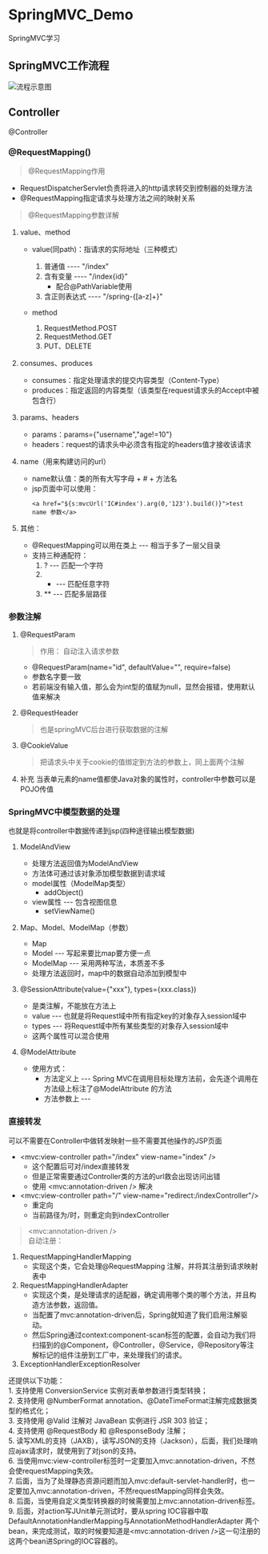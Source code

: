 # SpringMVC_Demo
SpringMVC学习
## SpringMVC工作流程
![流程示意图](https://img-blog.csdn.net/20180803145042704?watermark/2/text/aHR0cHM6Ly9ibG9nLmNzZG4ubmV0L3UwMTQxOTEyMjA=/font/5a6L5L2T/fontsize/400/fill/I0JBQkFCMA==/dissolve/70)


## Controller
@Controller

### @RequestMapping()
> @RequestMapping作用  

* RequestDispatcherServlet负责将进入的http请求转交到控制器的处理方法
* @RequestMapping指定请求与处理方法之间的映射关系

> @RequestMapping参数详解

1. value、method
    * value(同path)：指请求的实际地址（三种模式）
        1. 普通值 ---- "/index"
        2. 含有变量 ---- "/index{id}"
            + 配合@PathVariable使用  
        3. 含正则表达式 ---- "/spring-{[a-z]+}"
       
    * method
        1. RequestMethod.POST
        2. RequestMethod.GET
        3. PUT、DELETE
        
2. consumes、produces
    * consumes：指定处理请求的提交内容类型（Content-Type）
    * produces：指定返回的内容类型（该类型在request请求头的Accept中被包含行）

3. params、headers
    * params：params={"username","age!=10"}
    * headers：request的请求头中必须含有指定的headers值才接收该请求
    
4. name（用来构建访问的url）
    * name默认值：类的所有大写字母 + # + 方法名
    * jsp页面中可以使用：
        ```
        <a href="${s:mvcUrl('IC#index').arg(0,'123').build()}">test name 参数</a>
        
5. 其他：
    * @RequestMapping可以用在类上 --- 相当于多了一层父目录
    * 支持三种通配符：
        1. ? --- 匹配一个字符
        2. * --- 匹配任意字符
        3. ** --- 匹配多层路径
        
### 参数注解
1. @RequestParam
    > 作用： 自动注入请求参数

    * @RequestParam(name="id", defaultValue="", require=false)
    * 参数名字要一致
    * 若前端没有输入值，那么会为int型的值赋为null，显然会报错，使用默认值来解决

2. @RequestHeader
    > 也是springMVC后台进行获取数据的注解

3. @CookieValue
    > 把请求头中关于cookie的值绑定到方法的参数上，同上面两个注解

4. 补充
    当表单元素的name值都使Java对象的属性时，controller中参数可以是POJO传值
    
### SpringMVC中模型数据的处理
也就是将controller中数据传递到jsp(四种途径输出模型数据)
1. ModelAndView
    * 处理方法返回值为ModelAndView
    * 方法体可通过该对象添加模型数据到请求域
    * model属性（ModelMap类型）
        * addObject()
    * view属性 --- 包含视图信息
        * setViewName()
    
2. Map、Model、ModelMap（参数）
    * Map
    * Model --- 写起来要比map要方便一点
    * ModelMap --- 采用两种写法，本质差不多
    * 处理方法返回时，map中的数据自动添加到模型中
    
3. @SessionAttribute(value={"xxx"}, types={xxx.class})
    * 是类注解，不能放在方法上
    * value --- 也就是将Request域中所有指定key的对象存入session域中
    * types --- 将Request域中所有某些类型的对象存入session域中
    * 这两个属性可以混合使用
    
4. @ModelAttribute
    * 使用方式：
        * 方法定义上 --- Spring MVC在调用目标处理方法前，会先逐个调用在方法级上标注了@ModelAttribute 的方法
        * 方法参数上 --- 
        
### 直接转发
可以不需要在Controller中做转发映射一些不需要其他操作的JSP页面
* <mvc:view-controller path="/index" view-name="index" />
    * 这个配置后可对/index直接转发
    * 但是正常需要通过Controller类的方法的url救会出现访问出错
    * 使用     <mvc:annotation-driven />   解决
* <mvc:view-controller path="/" view-name="redirect:/indexController"/> 
    * 重定向
    * 当前路径为/时，则重定向到indexController

> <mvc:annotation-driven />  
> 自动注册：  
   1. RequestMappingHandlerMapping
        * 实现这个类，它会处理@RequestMapping 注解，并将其注册到请求映射表中
   2. RequestMappingHandlerAdapter
        * 实现这个类，是处理请求的适配器，确定调用哪个类的哪个方法，并且构造方法参数，返回值。
        * 当配置了mvc:annotation-driven后，Spring就知道了我们启用注解驱动。
        * 然后Spring通过context:component-scan标签的配置，会自动为我们将扫描到的@Component，@Controller，@Service，@Repository等注解标记的组件注册到工厂中，来处理我们的请求。
   3. ExceptionHandlerExceptionResolver
   
还提供以下功能：  
    1. 支持使用 ConversionService 实例对表单参数进行类型转换；  
    2. 支持使用 @NumberFormat annotation、@DateTimeFormat注解完成数据类型的格式化；  
    3. 支持使用 @Valid 注解对 JavaBean 实例进行 JSR 303 验证；  
    4. 支持使用 @RequestBody 和 @ResponseBody 注解；  
    5. 读写XML的支持（JAXB），读写JSON的支持（Jackson），后面，我们处理响应ajax请求时，就使用到了对json的支持。  
    6. 当使用mvc:view-controller标签时一定要加入mvc:annotation-driven，不然会使requestMapping失效。  
    7. 后面，当为了处理静态资源问题而加入mvc:default-servlet-handler时，也一定要加入mvc:annotation-driven，不然requestMapping同样会失效。  
    8. 后面，当使用自定义类型转换器的时候需要加上mvc:annotation-driven标签。  
    9. 后面，对action写JUnit单元测试时，要从spring IOC容器中取DefaultAnnotationHandlerMapping与AnnotationMethodHandlerAdapter 两个bean，来完成测试，取的时候要知道是<mvc:annotation-driven />这一句注册的这两个bean进Spring的IOC容器的。
